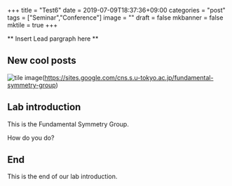 +++
title =  "Test6"
date = 2019-07-09T18:37:36+09:00
categories = "post"
tags = ["Seminar","Conference"]
image = ""
draft = false
mkbanner = false
mktile = true
+++

** Insert Lead pargraph here **


## New cool posts
<!--
[![tile image](https://www.cns.s.u-tokyo.ac.jp/image/group_logo/tiles/en_6a_Fundamental_Symmetry.png "Fundamental Symmetry Tile")](https://sites.google.com/cns.s.u-tokyo.ac.jp/fundamental-symmetry-group){.pull-left}
-->

![tile image](https://www.cns.s.u-tokyo.ac.jp/image/group_logo/tiles/en_6a_Fundamental_Symmetry.png)(https://sites.google.com/cns.s.u-tokyo.ac.jp/fundamental-symmetry-group)


## Lab introduction
This is the Fundamental Symmetry Group. </br>

How do you do? </br>

<div class="clearfix"></div>

## End
This is the end of our lab introduction.
